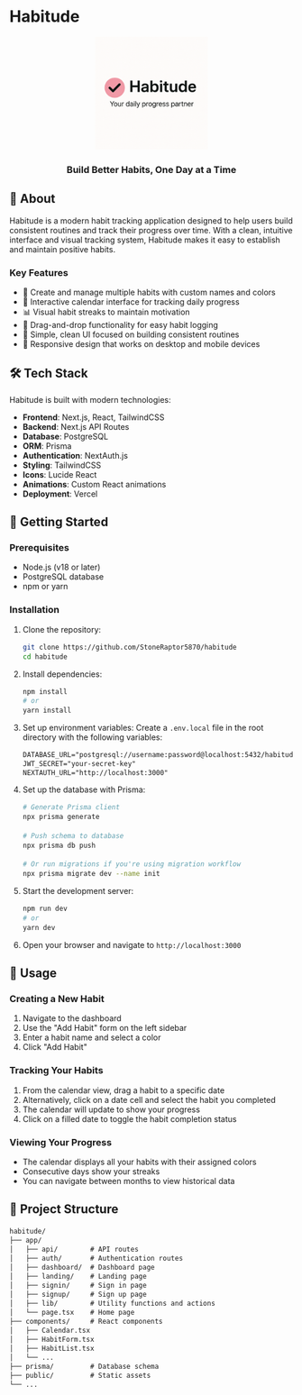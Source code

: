 # Habitude

<div align="center">
  <img src="/public/habitude.png" alt="Habitude Logo" width="200" />
  <h3>Build Better Habits, One Day at a Time</h3>
</div>

## 📖 About

Habitude is a modern habit tracking application designed to help users build consistent routines and track their progress over time. With a clean, intuitive interface and visual tracking system, Habitude makes it easy to establish and maintain positive habits.

### Key Features

- 📝 Create and manage multiple habits with custom names and colors
- 📅 Interactive calendar interface for tracking daily progress
- 📊 Visual habit streaks to maintain motivation
- 🔄 Drag-and-drop functionality for easy habit logging
- 💪 Simple, clean UI focused on building consistent routines
- 📱 Responsive design that works on desktop and mobile devices

## 🛠️ Tech Stack

Habitude is built with modern technologies:

- **Frontend**: Next.js, React, TailwindCSS
- **Backend**: Next.js API Routes
- **Database**: PostgreSQL
- **ORM**: Prisma
- **Authentication**: NextAuth.js
- **Styling**: TailwindCSS
- **Icons**: Lucide React
- **Animations**: Custom React animations
- **Deployment**: Vercel

## 🚀 Getting Started

### Prerequisites

- Node.js (v18 or later)
- PostgreSQL database
- npm or yarn

### Installation

1. Clone the repository:
   ```bash
   git clone https://github.com/StoneRaptor5870/habitude
   cd habitude
   ```

2. Install dependencies:
   ```bash
   npm install
   # or
   yarn install
   ```

3. Set up environment variables:
   Create a `.env.local` file in the root directory with the following variables:
   ```
   DATABASE_URL="postgresql://username:password@localhost:5432/habitude"
   JWT_SECRET="your-secret-key"
   NEXTAUTH_URL="http://localhost:3000"
   ```

4. Set up the database with Prisma:
   ```bash
   # Generate Prisma client
   npx prisma generate
   
   # Push schema to database
   npx prisma db push
   
   # Or run migrations if you're using migration workflow
   npx prisma migrate dev --name init
   ```

5. Start the development server:
   ```bash
   npm run dev
   # or
   yarn dev
   ```

6. Open your browser and navigate to `http://localhost:3000`

## 📱 Usage

### Creating a New Habit

1. Navigate to the dashboard
2. Use the "Add Habit" form on the left sidebar
3. Enter a habit name and select a color
4. Click "Add Habit"

### Tracking Your Habits

1. From the calendar view, drag a habit to a specific date
2. Alternatively, click on a date cell and select the habit you completed
3. The calendar will update to show your progress
4. Click on a filled date to toggle the habit completion status

### Viewing Your Progress

- The calendar displays all your habits with their assigned colors
- Consecutive days show your streaks
- You can navigate between months to view historical data

## 🧩 Project Structure

```
habitude/
├── app/
│   ├── api/        # API routes
│   ├── auth/       # Authentication routes
│   ├── dashboard/  # Dashboard page
│   ├── landing/    # Landing page
│   ├── signin/     # Sign in page
│   ├── signup/     # Sign up page
│   ├── lib/        # Utility functions and actions
│   └── page.tsx    # Home page
├── components/     # React components
│   ├── Calendar.tsx
│   ├── HabitForm.tsx
│   ├── HabitList.tsx
│   └── ...
├── prisma/         # Database schema
├── public/         # Static assets
└── ...
```
